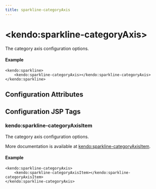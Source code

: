 ```yaml
---
title: sparkline-categoryAxis
---
```


# \<kendo:sparkline-categoryAxis\>

The category axis configuration options.

#### Example
    <kendo:sparkline>
        <kendo:sparkline-categoryAxis></kendo:sparkline-categoryAxis>
    </kendo:sparkline>

## Configuration Attributes


##  Configuration JSP Tags

### kendo:sparkline-categoryAxisItem

The category axis configuration options.

More documentation is available at [kendo:sparkline-categoryAxisItem](/api/wrappers/jsp/sparkline/categoryaxisitem).

#### Example

    <kendo:sparkline-categoryAxis>
        <kendo:sparkline-categoryAxisItem></kendo:sparkline-categoryAxisItem>
    </kendo:sparkline-categoryAxis>

